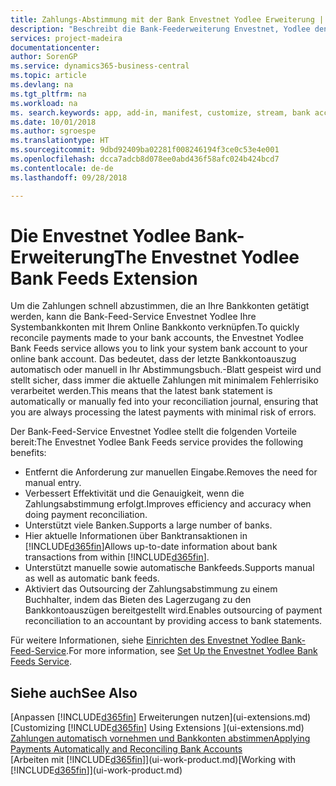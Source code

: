 ```yaml
---
title: Zahlungs-Abstimmung mit der Bank Envestnet Yodlee Erweiterung | Microsoft Docs
description: "Beschreibt die Bank-Feederweiterung Envestnet, Yodlee den Verknüpfungen für Bankkonten sodass Sie schnell und Zahlungen zu entschädigen können."
services: project-madeira
documentationcenter: 
author: SorenGP
ms.service: dynamics365-business-central
ms.topic: article
ms.devlang: na
ms.tgt_pltfrm: na
ms.workload: na
ms. search.keywords: app, add-in, manifest, customize, stream, bank account link
ms.date: 10/01/2018
ms.author: sgroespe
ms.translationtype: HT
ms.sourcegitcommit: 9dbd92409ba02281f008246194f3ce0c53e4e001
ms.openlocfilehash: dcca7adcb8d078ee0abd436f58afc024b424bcd7
ms.contentlocale: de-de
ms.lasthandoff: 09/28/2018

---
```

# <a name="the-envestnet-yodlee-bank-feeds-extension"></a><span data-ttu-id="7e954-103">Die Envestnet Yodlee Bank-Erweiterung</span><span class="sxs-lookup"><span data-stu-id="7e954-103">The Envestnet Yodlee Bank Feeds Extension</span></span>
<span data-ttu-id="7e954-104">Um die Zahlungen schnell abzustimmen, die an Ihre Bankkonten getätigt werden, kann die Bank-Feed-Service Envestnet Yodlee Ihre Systembankkonten mit Ihrem Online Bankkonto verknüpfen.</span><span class="sxs-lookup"><span data-stu-id="7e954-104">To quickly reconcile payments made to your bank accounts, the Envestnet Yodlee Bank Feeds service allows you to link your system bank account to your online bank account.</span></span> <span data-ttu-id="7e954-105">Das bedeutet, dass der letzte Bankkontoauszug automatisch oder manuell in Ihr Abstimmungsbuch.-Blatt gespeist wird und stellt sicher, dass immer die aktuelle Zahlungen mit minimalem Fehlerrisiko verarbeitet werden.</span><span class="sxs-lookup"><span data-stu-id="7e954-105">This means that the latest bank statement is automatically or manually fed into your reconciliation journal, ensuring that you are always processing the latest payments with minimal risk of errors.</span></span>

<span data-ttu-id="7e954-106">Der Bank-Feed-Service Envestnet Yodlee stellt die folgenden Vorteile bereit:</span><span class="sxs-lookup"><span data-stu-id="7e954-106">The Envestnet Yodlee Bank Feeds service provides the following benefits:</span></span>

* <span data-ttu-id="7e954-107">Entfernt die Anforderung zur manuellen Eingabe.</span><span class="sxs-lookup"><span data-stu-id="7e954-107">Removes the need for manual entry.</span></span>
* <span data-ttu-id="7e954-108">Verbessert Effektivität und die Genauigkeit, wenn die Zahlungsabstimmung erfolgt.</span><span class="sxs-lookup"><span data-stu-id="7e954-108">Improves efficiency and accuracy when doing payment reconciliation.</span></span>
* <span data-ttu-id="7e954-109">Unterstützt viele Banken.</span><span class="sxs-lookup"><span data-stu-id="7e954-109">Supports a large number of banks.</span></span>
* <span data-ttu-id="7e954-110">Hier aktuelle Informationen über Banktransaktionen in [!INCLUDE[d365fin](includes/d365fin_md.md)]</span><span class="sxs-lookup"><span data-stu-id="7e954-110">Allows up-to-date information about bank transactions from within [!INCLUDE[d365fin](includes/d365fin_md.md)].</span></span>
* <span data-ttu-id="7e954-111">Unterstützt manuelle sowie automatische Bankfeeds.</span><span class="sxs-lookup"><span data-stu-id="7e954-111">Supports manual as well as automatic bank feeds.</span></span>
* <span data-ttu-id="7e954-112">Aktiviert das Outsourcing der Zahlungsabstimmung zu einem Buchhalter, indem das Bieten des Lagerzugang zu den Bankkontoauszügen bereitgestellt wird.</span><span class="sxs-lookup"><span data-stu-id="7e954-112">Enables outsourcing of payment reconciliation to an accountant by providing access to bank statements.</span></span>

<span data-ttu-id="7e954-113">Für weitere Informationen, siehe [Einrichten des Envestnet Yodlee Bank-Feed-Service](bank-how-setup-bank-statement-service.md).</span><span class="sxs-lookup"><span data-stu-id="7e954-113">For more information, see [Set Up the Envestnet Yodlee Bank Feeds Service](bank-how-setup-bank-statement-service.md).</span></span>

## <a name="see-also"></a><span data-ttu-id="7e954-114">Siehe auch</span><span class="sxs-lookup"><span data-stu-id="7e954-114">See Also</span></span>
<span data-ttu-id="7e954-115">[Anpassen [!INCLUDE[d365fin](includes/d365fin_md.md)] Erweiterungen nutzen](ui-extensions.md)  </span><span class="sxs-lookup"><span data-stu-id="7e954-115">[Customizing [!INCLUDE[d365fin](includes/d365fin_md.md)] Using Extensions ](ui-extensions.md)  </span></span>  
[<span data-ttu-id="7e954-116">Zahlungen automatisch vornehmen und Bankkonten abstimmen</span><span class="sxs-lookup"><span data-stu-id="7e954-116">Applying Payments Automatically and Reconciling Bank Accounts</span></span>](receivables-apply-payments-auto-reconcile-bank-accounts.md)  
<span data-ttu-id="7e954-117">[Arbeiten mit [!INCLUDE[d365fin](includes/d365fin_md.md)]](ui-work-product.md)</span><span class="sxs-lookup"><span data-stu-id="7e954-117">[Working with [!INCLUDE[d365fin](includes/d365fin_md.md)]](ui-work-product.md)</span></span>

